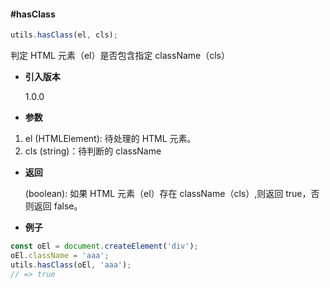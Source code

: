 #### #hasClass

```javascript
utils.hasClass(el, cls);
```

判定 HTML 元素（el）是否包含指定 className（cls）

- **引入版本**

    1.0.0

- **参数**

1. el (HTMLElement): 待处理的 HTML 元素。
2. cls (string)：待判断的 className

- **返回**

    (boolean): 如果 HTML 元素（el）存在 className（cls）,则返回 true，否则返回 false。

- **例子**

```javascript
const oEl = document.createElement('div');
oEl.className = 'aaa';
utils.hasClass(oEl, 'aaa');
// => true
```
